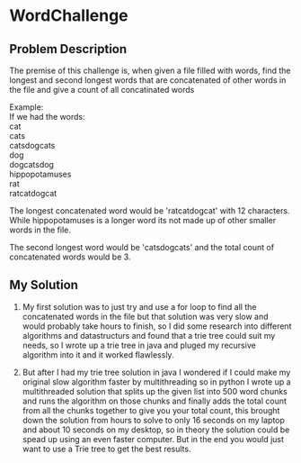 # WordChallenge

## Problem Description
The premise of this challenge is, when given a file filled with words, find the longest and second longest words that are concatenated of other words in the file and give a count of all concatinated words

Example:  
If we had the words:  
cat  
cats  
catsdogcats  
dog  
dogcatsdog  
hippopotamuses  
rat  
ratcatdogcat  

The longest concatenated word would be 'ratcatdogcat' with 12 characters. While hippopotamuses is a longer word its not made up of other smaller words in the file.

The second longest word would be 'catsdogcats' and the total count of concatenated words would be 3.

## My Solution
1. My first solution was to just try and use a for loop to find all the concatenated words in the file but that solution was very slow and would probably take hours to finish, so I did some research into different algorithms and datastructurs and found that a trie tree could suit my needs, so I wrote up a trie tree in java and pluged my recursive algorithm into it and it worked flawlessly.

2. But after I had my trie tree solution in java I wondered if I could make my original slow algorithm faster by multithreading so in python I wrote up a multithreaded solution that splits up the given list into 500 word chunks and runs the algorithm on those chunks and finally adds the total count from all the chunks together to give you your total count, this brought down the solution from hours to solve to only 16 seconds on my laptop and about 10 seconds on my desktop, so in theory the solution could be spead up using an even faster computer. But in the end you would just want to use a Trie tree to get the best results.
